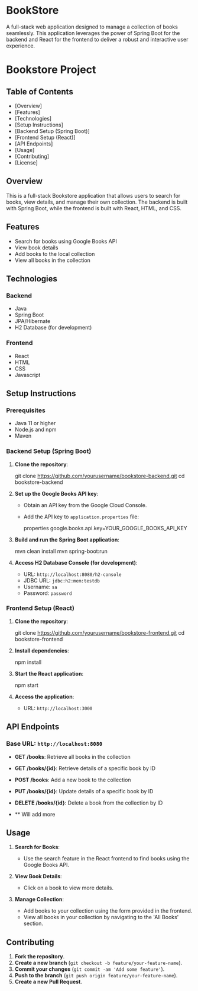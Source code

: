 # BookStore
A full-stack web application designed to manage a collection of books seamlessly. This application leverages the power of Spring Boot for the backend and React for the frontend to deliver a robust and interactive user experience.

# Bookstore Project

## Table of Contents
- [Overview]
- [Features]
- [Technologies]
- [Setup Instructions]
- [Backend Setup (Spring Boot)]
- [Frontend Setup (React)]
- [API Endpoints]
- [Usage]
- [Contributing]
- [License]

## Overview
This is a full-stack Bookstore application that allows users to search for books, view details, and manage their own collection. The backend is built with Spring Boot, while the frontend is built with React, HTML, and CSS.

## Features
- Search for books using Google Books API
- View book details
- Add books to the local collection
- View all books in the collection

## Technologies
### Backend
- Java
- Spring Boot
- JPA/Hibernate
- H2 Database (for development)

### Frontend
- React
- HTML
- CSS
- Javascript

## Setup Instructions

### Prerequisites
- Java 11 or higher
- Node.js and npm
- Maven

### Backend Setup (Spring Boot)

1. **Clone the repository**:

    git clone https://github.com/yourusername/bookstore-backend.git
    cd bookstore-backend


2. **Set up the Google Books API key**:

    - Obtain an API key from the Google Cloud Console.
    - Add the API key to `application.properties` file:

      properties
      google.books.api.key=YOUR_GOOGLE_BOOKS_API_KEY
      

3. **Build and run the Spring Boot application**:
   
    mvn clean install
    mvn spring-boot:run


4. **Access H2 Database Console (for development)**:
    - URL: `http://localhost:8080/h2-console`
    - JDBC URL: `jdbc:h2:mem:testdb`
    - Username: `sa`
    - Password: `password`


### Frontend Setup (React)
1. **Clone the repository**:
  
    git clone https://github.com/yourusername/bookstore-frontend.git
    cd bookstore-frontend
  

2. **Install dependencies**:
   
    npm install
   

3. **Start the React application**:
  
    npm start
   

4. **Access the application**:
    - URL: `http://localhost:3000`

## API Endpoints
### Base URL: `http://localhost:8080`
- **GET /books**: Retrieve all books in the collection
- **GET /books/{id}**: Retrieve details of a specific book by ID
- **POST /books**: Add a new book to the collection
- **PUT /books/{id}**: Update details of a specific book by ID
- **DELETE /books/{id}**: Delete a book from the collection by ID

- ** Will add more

## Usage
1. **Search for Books**:
    - Use the search feature in the React frontend to find books using the Google Books API.

2. **View Book Details**:
    - Click on a book to view more details.

3. **Manage Collection**:
    - Add books to your collection using the form provided in the frontend.
    - View all books in your collection by navigating to the 'All Books' section.

## Contributing
1. **Fork the repository**.
2. **Create a new branch** (`git checkout -b feature/your-feature-name`).
3. **Commit your changes** (`git commit -am 'Add some feature'`).
4. **Push to the branch** (`git push origin feature/your-feature-name`).
5. **Create a new Pull Request**.


